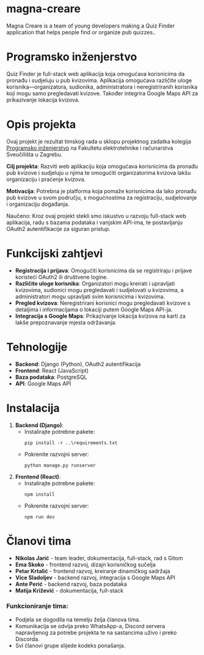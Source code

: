 # magna-creare
Magna Creare is a team of young developers making a Quiz Finder application that helps people find or organize pub quizzes..

# Programsko inženjerstvo

Quiz Finder je full-stack web aplikacija koja omogućava korisnicima da pronađu i sudjeluju u pub kvizovima. Aplikacija omogućava različite uloge korisnika—organizatora, sudionika, administratora i neregistriranih korisnika koji mogu samo pregledavati kvizove. Također integrira Google Maps API za prikazivanje lokacija kvizova.

# Opis projekta
Ovaj projekt je rezultat timskog rada u sklopu projektnog zadatka kolegija [Programsko inženjerstvo](https://www.fer.unizg.hr/predmet/proinz) na Fakultetu elektrotehnike i računarstva Sveučilišta u Zagrebu. 

**Cilj projekta**: Razviti web aplikaciju koja omogućava korisnicima da pronađu pub kvizove i sudjeluju u njima te omogućiti organizatorima kvizova lakšu organizaciju i praćenje kvizova.

**Motivacija**: Potrebna je platforma koja pomaže korisnicima da lako pronađu pub kvizove u svom području, s mogućnostima za registraciju, sudjelovanje i organizaciju događanja. 

Naučeno: Kroz ovaj projekt stekli smo iskustvo u razvoju full-stack web aplikacija, radu s bazama podataka i vanjskim API-ima, te postavljanju OAuth2 autentifikacije za siguran pristup.

# Funkcijski zahtjevi
- **Registracija i prijava**: Omogućiti korisnicima da se registriraju i prijave koristeći OAuth2 ili društvene logine.
- **Različite uloge korisnika**: Organizatori mogu kreirati i upravljati kvizovima, sudionici mogu pregledavati i sudjelovati u kvizovima, a administratori mogu upravljati svim korisnicima i kvizovima.
- **Pregled kvizova**: Neregistrirani korisnici mogu pregledavati kvizove s detaljima i informacijama o lokaciji putem Google Maps API-ja.
- **Integracija s Google Maps**: Prikazivanje lokacija kvizova na karti za lakše prepoznavanje mjesta održavanja.

# Tehnologije
- **Backend**: Django (Python), OAuth2 autentifikacija
- **Frontend**: React (JavaScript)
- **Baza podataka**: PostgreSQL
- **API**: Google Maps API

# Instalacija
1. **Backend (Django)**:
   - Instalirajte potrebne pakete:  
     ```
     pip install -r ..\requirements.txt
     ```
   - Pokrenite razvojni server:  
     ```
     python manage.py runserver
     ```
2. **Frontend (React)**:
   - Instalirajte potrebne pakete:  
     ```
     npm install
     ```
   - Pokrenite razvojni server:  
     ```
     npm run dev
     ```

# Članovi tima
- **Nikolas Jarić** - team leader, dokumentacija, full-stack, rad s Gitom
- **Ema Skoko** - frontend razvoj, dizajn korisničkog sučelja
- **Petar Krtalić** - frontend razvoj, kreiranje dinamičkog sadržaja
- **Vice Sladoljev** - backend razvoj, integracija s Google Maps API
- **Ante Perić** - backend razvoj, baza podataka
- **Matija Križević** - dokumentacija, full-stack


### Funkcioniranje tima:
- Podjela se dogodila na temelju želja članova tima.
- Komunikacija se odvija preko WhatsApp-a, Discord servera napravljenog za potrebe projekta te na sastancima uživo i preko Discorda.
- Svi članovi grupe slijede kodeks ponašanja.

